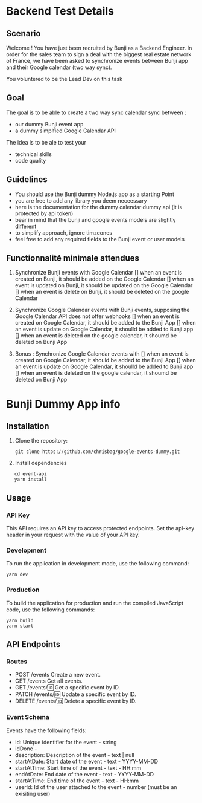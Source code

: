 # Backend Test Details

## Scenario

Welcome !
You have just been recruited by Bunji as a Backend Engineer.
In order for the sales team to sign a deal with the biggest real estate network of France, we have been asked to
synchronize events between Bunji app and their Google calendar (two way sync).

You voluntered to be the Lead Dev on this task

## Goal

The goal is to be able to create a two way sync calendar sync between :

- our dummy Bunji event app
- a dummy simplfied Google Calendar API

The idea is to be ale to test your

- technical skills
- code quality

## Guidelines

- You should use the Bunji dummy Node.js app as a starting Point
- you are free to add any library you deem neceessary
- here is the documentation for the dummy calendar dummy api (it is protected by api token)
- bear in mind that the bunji and google events models are slightly different
- to simplify approach, ignore timzeones
- feel free to add any required fields to the Bunji event or user models

## Functionnalité minimale attendues

1. Synchronize Bunji events with Google Calendar
   [] when an event is created on Bunji, it should be added on the Google Calendar
   [] when an event is updated on Bunji, it should be updated on the Google Calendar
   [] when an event is delete on Bunji, it should be deleted on the google Calendar

2. Synchronize Google Calendar events with Bunji events, supposing the Google Calendar API does not offer webhooks
   [] when an event is created on Google Calendar, it should be added to the Bunji App
   [] when an event is update on Google Calendar, it shoulld be added to Bunji app
   [] when an event is deleted on the google calendar, it shoumd be deleted on Bunji App

3. Bonus : Synchronize Google Calendar events with
   [] when an event is created on Google Calendar, it should be added to the Bunji App
   [] when an event is update on Google Calendar, it shoulld be added to Bunji app
   [] when an event is deleted on the google calendar, it shoumd be deleted on Bunji App

# Bunji Dummy App info

## Installation

1. Clone the repository:

   ```
   git clone https://github.com/chrisbag/google-events-dummy.git
   ```

2. Install dependencies

```
   cd event-api
   yarn install
```

## Usage

### API Key

This API requires an API key to access protected endpoints. Set the api-key header in your request with the value of your API key.

### Development

To run the application in development mode, use the following command:

```
yarn dev
```

### Production

To build the application for production and run the compiled JavaScript code, use the following commands:

```
yarn build
yarn start
```

## API Endpoints

### Routes

- POST /events Create a new event.
- GET /events Get all events.
- GET /events/:id: Get a specific event by ID.
- PATCH /events/:id: Update a specific event by ID.
- DELETE /events/:id: Delete a specific event by ID.

### Event Schema

Events have the following fields:

- id: Unique identifier for the event - string
- idDone -
- description: Description of the event - text | null
- startAtDate: Start date of the event - text - YYYY-MM-DD
- startAtTime: Start time of the event - text - HH:mm
- endAtDate: End date of the event - text - YYYY-MM-DD
- startAtTime: End time of the event - text - HH:mm
- userId: Id of the user attached to the event - number (must be an exisiting user)
